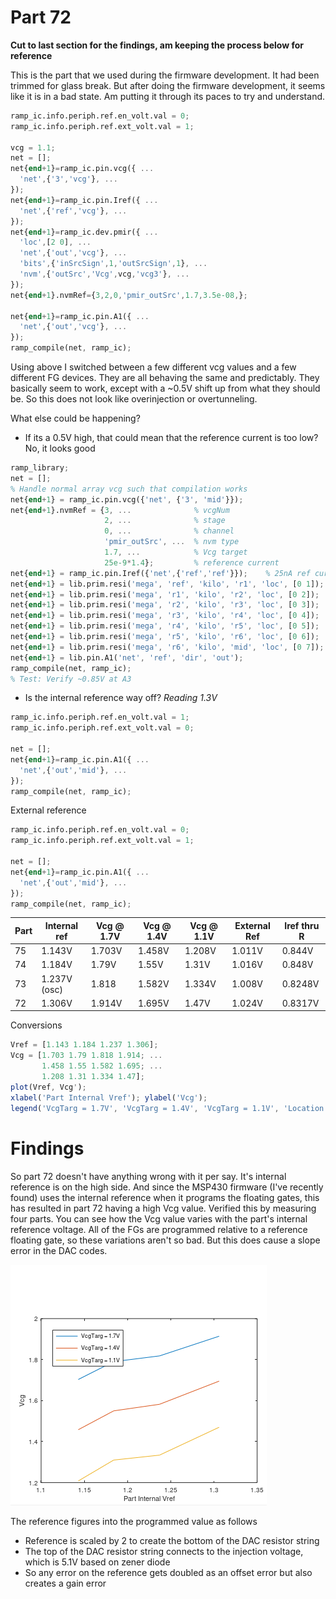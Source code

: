 # Part 72

**Cut to last section for the findings, am keeping the process below for reference**

This is the part that we used during the firmware development. It had been trimmed for glass break.
But after doing the firmware development, it seems like it is in a bad state. Am putting it through
its paces to try and understand.

```octave
ramp_ic.info.periph.ref.en_volt.val = 0;
ramp_ic.info.periph.ref.ext_volt.val = 1;

vcg = 1.1;
net = [];
net{end+1}=ramp_ic.pin.vcg({ ...
  'net',{'3','vcg'}, ...
});
net{end+1}=ramp_ic.pin.Iref({ ...
  'net',{'ref','vcg'}, ...
});
net{end+1}=ramp_ic.dev.pmir({ ...
  'loc',[2 0], ...
  'net',{'out','vcg'}, ...
  'bits',{'inSrcSign',1,'outSrcSign',1}, ...
  'nvm',{'outSrc','Vcg',vcg,'vcg3'}, ...
});
net{end+1}.nvmRef={3,2,0,'pmir_outSrc',1.7,3.5e-08,};

net{end+1}=ramp_ic.pin.A1({ ...
  'net',{'out','vcg'}, ...
});
ramp_compile(net, ramp_ic);
```

Using above I switched between a few different vcg values and a few different FG devices. They are all
behaving the same and predictably. They basically seem to work, except with a ~0.5V shift up from what they
should be. So this does not look like overinjection or overtunneling.

What else could be happening? 
- If its a 0.5V high, that could mean that the reference current is too low? No, it looks good
```octave
ramp_library;
net = [];
% Handle normal array vcg such that compilation works
net{end+1} = ramp_ic.pin.vcg({'net', {'3', 'mid'}});
net{end+1}.nvmRef = {3, ...              % vcgNum
                     2, ...              % stage
                     0, ...              % channel
                     'pmir_outSrc', ...  % nvm type
                     1.7, ...            % Vcg target
                     25e-9*1.4};         % reference current
net{end+1} = ramp_ic.pin.Iref({'net',{'ref','ref'}});    % 25nA ref current drain termination
net{end+1} = lib.prim.resi('mega', 'ref', 'kilo', 'r1', 'loc', [0 1]);
net{end+1} = lib.prim.resi('mega', 'r1', 'kilo', 'r2', 'loc', [0 2]);
net{end+1} = lib.prim.resi('mega', 'r2', 'kilo', 'r3', 'loc', [0 3]);
net{end+1} = lib.prim.resi('mega', 'r3', 'kilo', 'r4', 'loc', [0 4]);
net{end+1} = lib.prim.resi('mega', 'r4', 'kilo', 'r5', 'loc', [0 5]);
net{end+1} = lib.prim.resi('mega', 'r5', 'kilo', 'r6', 'loc', [0 6]);
net{end+1} = lib.prim.resi('mega', 'r6', 'kilo', 'mid', 'loc', [0 7]);
net{end+1} = lib.pin.A1('net', 'ref', 'dir', 'out');
ramp_compile(net, ramp_ic);
% Test: Verify ~0.85V at A3
```

- Is the internal reference way off? _Reading 1.3V_
```octave
ramp_ic.info.periph.ref.en_volt.val = 1;
ramp_ic.info.periph.ref.ext_volt.val = 0;

net = [];
net{end+1}=ramp_ic.pin.A1({ ...
  'net',{'out','mid'}, ...
});
ramp_compile(net, ramp_ic);
```

External reference
```octave
ramp_ic.info.periph.ref.en_volt.val = 0;
ramp_ic.info.periph.ref.ext_volt.val = 1;

net = [];
net{end+1}=ramp_ic.pin.A1({ ...
  'net',{'out','mid'}, ...
});
ramp_compile(net, ramp_ic);
```

| Part | Internal ref | Vcg @ 1.7V | Vcg @ 1.4V | Vcg @ 1.1V | External Ref | Iref thru R |
|------|--------------|------------|------------|------------|--------------|-------------|
|   75 | 1.143V       | 1.703V     | 1.458V     | 1.208V     | 1.011V       | 0.844V      |
|   74 | 1.184V       | 1.79V      | 1.55V      | 1.31V      | 1.016V       | 0.848V      |
|   73 | 1.237V (osc) | 1.818      | 1.582V     | 1.334V     | 1.008V       | 0.8248V     |
|   72 | 1.306V       | 1.914V     | 1.695V     | 1.47V      | 1.024V       | 0.8317V     |

Conversions
```octave
Vref = [1.143 1.184 1.237 1.306];
Vcg = [1.703 1.79 1.818 1.914; ...
       1.458 1.55 1.582 1.695; ...
       1.208 1.31 1.334 1.47];
plot(Vref, Vcg');
xlabel('Part Internal Vref'); ylabel('Vcg'); 
legend('VcgTarg = 1.7V', 'VcgTarg = 1.4V', 'VcgTarg = 1.1V', 'Location', 'NorthWest');
```

# Findings
So part 72 doesn't have anything wrong with it per say. It's internal reference is on the high side. 
And since the MSP430 firmware (I've recently found) uses the internal reference when it programs the 
floating gates, this has resulted in part 72 having a high Vcg value. Verified this by measuring four
parts. You can see how the Vcg value varies with the part's internal reference voltage. All of the
FGs are programmed relative to a reference floating gate, so these variations aren't so bad. But this
does cause a slope error in the DAC codes.

![](../doc/Vcg_vs_part_Vref.png)
   
The reference figures into the programmed value as follows
- Reference is scaled by 2 to create the bottom of the DAC resistor string
- The top of the DAC resistor string connects to the injection voltage, which is 5.1V based on zener diode
- So any error on the reference gets doubled as an offset error but also creates a gain error
